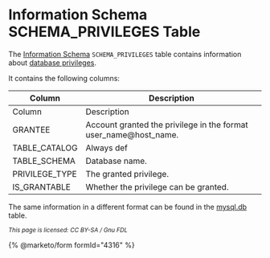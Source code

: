 # Information Schema SCHEMA\_PRIVILEGES Table

The [Information Schema](../) `SCHEMA_PRIVILEGES` table contains information about [database privileges](../../../../account-management-sql-statements/grant.md#database-privileges).

It contains the following columns:

| Column          | Description                                                        |
| --------------- | ------------------------------------------------------------------ |
| Column          | Description                                                        |
| GRANTEE         | Account granted the privilege in the format user\_name@host\_name. |
| TABLE\_CATALOG  | Always def                                                         |
| TABLE\_SCHEMA   | Database name.                                                     |
| PRIVILEGE\_TYPE | The granted privilege.                                             |
| IS\_GRANTABLE   | Whether the privilege can be granted.                              |

The same information in a different format can be found in the [mysql.db](../../the-mysql-database-tables/mysql-db-table.md) table.

<sub>_This page is licensed: CC BY-SA / Gnu FDL_</sub>

{% @marketo/form formId="4316" %}
